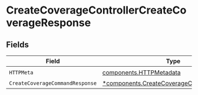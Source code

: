 # CreateCoverageControllerCreateCoverageResponse


## Fields

| Field                                                                                                 | Type                                                                                                  | Required                                                                                              | Description                                                                                           |
| ----------------------------------------------------------------------------------------------------- | ----------------------------------------------------------------------------------------------------- | ----------------------------------------------------------------------------------------------------- | ----------------------------------------------------------------------------------------------------- |
| `HTTPMeta`                                                                                            | [components.HTTPMetadata](../../models/components/httpmetadata.md)                                    | :heavy_check_mark:                                                                                    | N/A                                                                                                   |
| `CreateCoverageCommandResponse`                                                                       | [*components.CreateCoverageCommandResponse](../../models/components/createcoveragecommandresponse.md) | :heavy_minus_sign:                                                                                    | N/A                                                                                                   |